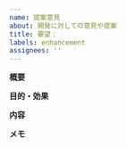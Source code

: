 ```yaml
---
name: 提案意見
about: 開発に対しての意見や提案
title: 要望：
labels: enhancement
assignees: ''
---
```


**概要**


**目的・効果**


**内容**


**メモ**
